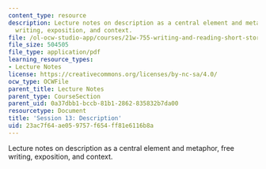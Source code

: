 ```yaml
---
content_type: resource
description: Lecture notes on description as a central element and metaphor, free
  writing, exposition, and context.
file: /ol-ocw-studio-app/courses/21w-755-writing-and-reading-short-stories-spring-2012/23ac7f64ae059757f654ff81e6116b8a_MIT21W_755S12_ses13.pdf
file_size: 504505
file_type: application/pdf
learning_resource_types:
- Lecture Notes
license: https://creativecommons.org/licenses/by-nc-sa/4.0/
ocw_type: OCWFile
parent_title: Lecture Notes
parent_type: CourseSection
parent_uid: 0a37dbb1-bccb-81b1-2862-835832b7da00
resourcetype: Document
title: 'Session 13: Description'
uid: 23ac7f64-ae05-9757-f654-ff81e6116b8a
---
```

Lecture notes on description as a central element and metaphor, free writing, exposition, and context.